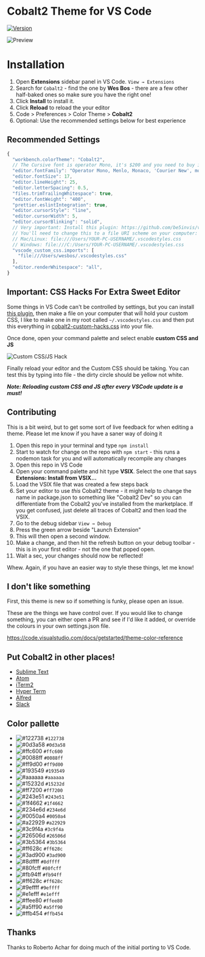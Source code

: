 # Cobalt2 Theme for VS Code

[![Version](https://vsmarketplacebadge.apphb.com/version/wesbos.theme-cobalt2.svg)](https://marketplace.visualstudio.com/items?itemName=wesbos.theme-cobalt2)

![Preview](https://raw.githubusercontent.com/wesbos/cobalt2-vscode/cobalt2-updates/images/ss.png)


# Installation

1. Open **Extensions** sidebar panel in VS Code. `View → Extensions`
2. Search for `Cobalt2` - find the one by **Wes Bos** - there are a few other half-baked ones so make sure you have the right one!
3. Click **Install** to install it.
4. Click **Reload** to reload the your editor
5. Code > Preferences > Color Theme > **Cobalt2**
6. Optional: Use the recommended settings below for best experience

## Recommended Settings

```js
{
  "workbench.colorTheme": "Cobalt2",
  // The Cursive font is operator Mono, it's $200 and you need to buy it to get the cursive
  "editor.fontFamily": "Operator Mono, Menlo, Monaco, 'Courier New', monospace",
  "editor.fontSize": 17,
  "editor.lineHeight": 25,
  "editor.letterSpacing": 0.5,
  "files.trimTrailingWhitespace": true,
  "editor.fontWeight": "400",
  "prettier.eslintIntegration": true,
  "editor.cursorStyle": "line",
  "editor.cursorWidth": 5,
  "editor.cursorBlinking": "solid",
  // Very important: Install this plugin: https://github.com/be5invis/vscode-custom-css
  // You'll need to change this to a file URI scheme on your computer: https://en.wikipedia.org/wiki/File_URI_scheme
  // Mac/Linux: file:///Users/YOUR-PC-USERNAME/.vscodestyles.css
  // Windows: file:///C:/Users/YOUR-PC-USERNAME/.vscodestyles.css
  "vscode_custom_css.imports": [
    "file:///Users/wesbos/.vscodestyles.css"
  ],
  "editor.renderWhitespace": "all",
}
```

## Important: CSS Hacks For Extra Sweet Editor
Some things in VS Code can't be controlled by settings, but you can install [this plugin](https://github.com/be5invis/vscode-custom-css), then make a file on your computer that will hold your custom CSS, I like to make one in my root called `~/.vscodestyles.css` and then put this everything in [cobalt2-custom-hacks.css](./cobalt2-custom-hacks.css) into your file.

Once done, open your command palette and select enable **custom CSS and JS**

![Custom CSS/JS Hack](https://d3vv6lp55qjaqc.cloudfront.net/items/0B37352D3s2A2e33353c/Screen%20Shot%202017-09-15%20at%2011.02.49%20AM.png?X-CloudApp-Visitor-Id=26998&v=7ff79bcc)

Finally reload your editor and the Custom CSS should be taking. You can test this by typing into file - the dirty circle should be yellow not white.

**_Note: Reloading custom CSS and JS after every VSCode update is a must!_**

## Contributing
This is a bit weird, but to get some sort of live feedback for when editing a theme. Please let me know if you have a saner way of doing it

1. Open this repo in your terminal and type `npm install`
1. Start to watch for change on the repo with `npm start` - this runs a nodemon task for you and will automatically recompile any changes
1. Open this repo in VS Code
1. Open your command palette and hit type **VSIX**. Select the one that says **Extensions: Install from VSIX...**
1. Load the VSIX file that was created a few steps back
1. Set your editor to use _this_ Cobalt2 theme - it might help to change the name in package.json to something like "Cobalt2 Dev" so you can differentiate from the Cobalt2 you've installed from the marketplace. If you get confused, just delete all traces of Cobalt2 and then load the VSIX.
1. Go to the debug sidebar `View → Debug`
1. Press the green arrow beside "Launch Extension"
1. This will then open a second window.
1. Make a change, and then hit the refresh button on your debug toolbar - this is in your first editor - not the one that poped open.
1. Wait a sec, your changes should now be reflected!

Whew. Again, if you have an easier way to style these things, let me know!

## I don't like something

First, this theme is new so if something is funky, please open an issue.

These are the things we have control over. If you would like to change something, you can either open a PR and see if I'd like it added, or override the colours in your own settings.json file.

https://code.visualstudio.com/docs/getstarted/theme-color-reference

## Put Cobalt2 in other places!

* [Sublime Text](https://github.com/wesbos/cobalt2)
* [Atom](https://github.com/wesbos/Cobalt2-atom)
* [iTerm2](https://github.com/wesbos/Cobalt2-iterm)
* [Hyper Term](https://github.com/wesbos/hyperterm-cobalt2-theme)
* [Alfred](https://github.com/wesbos/Cobalt2-Alfred-Theme)
* [Slack](https://github.com/wesbos/Cobalt2-Slack)

## Color pallette
- ![#122738](https://placehold.it/20/122738/000000?text=+) `#122738`
- ![#0d3a58](https://placehold.it/20/0d3a58/000000?text=+) `#0d3a58`
- ![#ffc600](https://placehold.it/20/ffc600/000000?text=+) `#ffc600`
- ![#0088ff](https://placehold.it/20/0088ff/000000?text=+) `#0088ff`
- ![#ff9d00](https://placehold.it/20/ff9d00/000000?text=+) `#ff9d00`
- ![#193549](https://placehold.it/20/193549/000000?text=+) `#193549`
- ![#aaaaaa](https://placehold.it/20/aaaaaa/000000?text=+) `#aaaaaa`
- ![#15232d](https://placehold.it/20/15232d/000000?text=+) `#15232d`
- ![#ff7200](https://placehold.it/20/ff7200/000000?text=+) `#ff7200`
- ![#243e51](https://placehold.it/20/243e51/000000?text=+) `#243e51`
- ![#1f4662](https://placehold.it/20/1f4662/000000?text=+) `#1f4662`
- ![#234e6d](https://placehold.it/20/234e6d/000000?text=+) `#234e6d`
- ![#0050a4](https://placehold.it/20/0050a4/000000?text=+) `#0050a4`
- ![#a22929](https://placehold.it/20/a22929/000000?text=+) `#a22929`
- ![#3c9f4a](https://placehold.it/20/3c9f4a/000000?text=+) `#3c9f4a`
- ![#26506d](https://placehold.it/20/26506d/000000?text=+) `#26506d`
- ![#3b5364](https://placehold.it/20/3b5364/000000?text=+) `#3b5364`
- ![#ff628c](https://placehold.it/20/ff628c/000000?text=+) `#ff628c`
- ![#3ad900](https://placehold.it/20/3ad900/000000?text=+) `#3ad900`
- ![#8dffff](https://placehold.it/20/8dffff/000000?text=+) `#8dffff`
- ![#80fcff](https://placehold.it/20/80fcff/000000?text=+) `#80fcff`
- ![#fb94ff](https://placehold.it/20/fb94ff/000000?text=+) `#fb94ff`
- ![#ff628c](https://placehold.it/20/ff628c/000000?text=+) `#ff628c`
- ![#9effff](https://placehold.it/20/9effff/000000?text=+) `#9effff`
- ![#e1efff](https://placehold.it/20/e1efff/000000?text=+) `#e1efff`
- ![#ffee80](https://placehold.it/20/ffee80/000000?text=+) `#ffee80`
- ![#a5ff90](https://placehold.it/20/a5ff90/000000?text=+) `#a5ff90`
- ![#ffb454](https://placehold.it/20/ffb454/000000?text=+) `#ffb454`


## Thanks

Thanks to Roberto Achar for doing much of the initial porting to VS Code.

